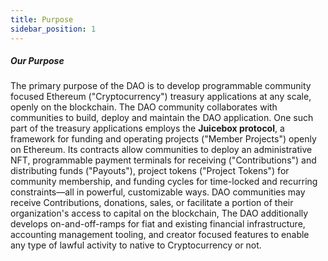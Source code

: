 ```yaml
---
title: Purpose
sidebar_position: 1
---
```


##### Our Purpose

The primary purpose of the DAO is to develop programmable community focused Ethereum ("Cryptocurrency") treasury applications at any scale, openly on the blockchain. The DAO community collaborates with communities to build, deploy and maintain the DAO application. One such part of the treasury applications employs the **Juicebox protocol**, a framework for funding and operating projects ("Member Projects") openly on Ethereum. Its contracts allow communities to deploy an administrative NFT, programmable payment terminals for receiving ("Contributions") and distributing funds ("Payouts"), project tokens ("Project Tokens") for community membership, and funding cycles for time-locked and recurring constraints—all in powerful, customizable ways. DAO communities may receive Contributions, donations, sales, or facilitate a portion of their organization's access to capital on the blockchain, The DAO additionally develops on-and-off-ramps for fiat and existing financial infrastructure, accounting management tooling, and creator focused features to enable any type of lawful activity to native to Cryptocurrency or not.
